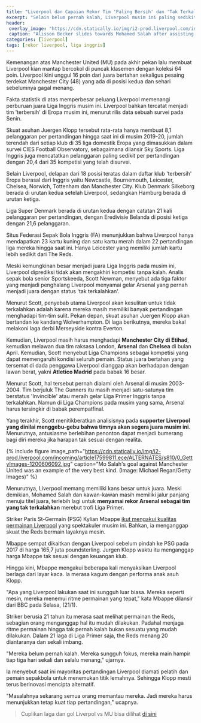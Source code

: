 ```yaml
---
title: "Liverpool dan Capaian Rekor Tim 'Paling Bersih' dan 'Tak Terkalahkan'"
excerpt: "Selain belum pernah kalah, Liverpool musim ini paling sedikit membuat pelanggaran."
header:
 overlay_image: "https://cdn.statically.io/img/i2-prod.liverpool.com/incoming/article17595213.ece/ALTERNATES/s810/0_GettyImages-1200560511.jpg"
 caption: "Alisson Becker slides towards Mohamed Salah after assisting the Egyptian's stoppage-time goal against Manchester United. (Image: Photo by Michael Regan/Getty Images)"
categories: [liverpool]
tags: [rekor liverpool, liga inggris]
---
```

Kemenangan atas Manchester United (MU) pada akhir pekan lalu membuat Liverpool kian mantap bercokol di puncak klasemen dengan koleksi 64 poin. Liverpool kini unggul 16 poin dari juara bertahan sekaligus pesaing terdekat Manchester City (48) yang ada di posisi kedua dan sehari sebelumnya gagal menang.

Fakta statistik di atas memperbesar peluang Liverpool memenangi perburuan juara Liga Inggris musim ini. Liverpool bahkan tercatat menjadi tim 'terbersih' di Eropa musim ini, menurut rilis data sebuah survei pada Senin.

Skuat asuhan Juergen Klopp tersebut rata-rata hanya membuat 8,1 pelanggaran per pertandingan hingga saat ini di musim 2019-20, jumlah terendah dari setiap klub di 35 liga domestik Eropa yang dimasukkan dalam survei CIES Football Observatory, sebagaimana dilansir Sky Sports. Liga Inggris juga mencatatkan pelanggaran paling sedikit per pertandingan dengan 20,4 dari 35 kompetisi yang telah disurvei.

Selain Liverpool, delapan dari 18 posisi teratas dalam daftar klub 'terbersih' Eropa berasal dari Inggris yaitu Newcastle, Bournemouth, Leicester, Chelsea, Norwich, Tottenham dan Manchester City. Klub Denmark Silkeborg berada di urutan kedua setelah Liverpool, sedangkan Hamburg berada di urutan ketiga.

Liga Super Denmark berada di urutan kedua dengan catatan 21 kali pelanggaran per pertandingan, dengan Eredivisie Belanda di posisi ketiga dengan 21,6 pelanggaran.

Situs Federasi Sepak Bola Inggris (FA) menunjukkan bahwa Liverpool hanya mendapatkan 23 kartu kuning dan satu kartu merah dalam 22 pertandingan liga mereka hingga saat ini. Hanya Leicester yang memiliki jumlah kartu lebih sedikit dari The Reds.

Meski kemungkinan besar menjadi juara Liga Inggris pada musim ini, Liverpool diprediksi tidak akan mengakhiri kompetisi tanpa kalah. Analis sepak bola senior Sportskeeda, Scott Newman, menyebut ada tiga faktor yang menjadi penghalang Liverpool menyamai gelar Arsenal yang pernah menjadi juara dengan status 'tak terkalahkan'.

Menurut Scott, penyebab utama Liverpool akan kesulitan untuk tidak terkalahkan adalah karena mereka masih memiliki banyak pertandingan menghadapi tim-tim sulit. Pekan depan, skuat asuhan Juergen Klopp akan bertandan ke kandang Wolverhampton. Di laga berikutnya, mereka bakal melakoni laga derbi Merseyside kontra Everton.

Kemudian, Liverpool masih harus menghadapi **Manchester City di Etihad**, kemudian melawan dua tim raksasa London, **Arsenal** dan **Chelsea** di bulan April.  Kemudian, Scott menyebut Liga Champions sebagai kompetisi yang dapat memengaruhi kondisi seluruh pemain. Status juara bertahan yang tersemat di dada penggawa Liverpool dianggap akan berhadapan dengan lawan berat, yakni **Atletico Madrid** pada babak 16 besar.

Menurut Scott, hal tersebut pernah dialami oleh Arsenal di musim 2003-2004. Tim berjuluk The Gunners itu masih menjadi satu-satunya tim berstatus 'Invincible' atau meraih gelar Liga Primer Inggris tanpa terkalahkan. Namun di Liga Champions pada musim yang sama, Arsenal harus tersingkir di babak perempatfinal.

Yang terakhir, Scott menitikberatkan analisisnya pada **supporter Liverpool yang dinilai menggebu-gebu bahwa timnya akan segera juara musim ini**. Menurutnya, antusiasme berlebihan penonton dapat menjadi bumerang bagi diri mereka jika harapan tak sesuai dengan realita.

{% include figure image_path="https://cdn.statically.io/img/i2-prod.liverpool.com/incoming/article17599811.ece/ALTERNATES/s810/0_GettyImages-1200606092.jpg" caption="Mo Salah's goal against Manchester United was an example of the very best kind. (Image: Michael Regan/Getty Images)" %}

Menurutnya, Liverpool memang memiliki kans besar untuk juara. Meski demikian, Mohamed Salah dan kawan-kawan masih memiliki jalur panjang menuju titel juara, terlebih lagi untuk **menyamai rekor Arsenal sebagai tim yang tak terkalahkan** merebut trofi Liga Primer.

Striker Paris St-Germain (PSG) Kylian Mbappe [ikut mengakui kualitas permainan Liverpool](https://www.liverpool.com/liverpool-fc-news/transfer-news/liverpool-kylian-mbappe-real-madrid-17603718) yang spektakuler musim ini. Bahkan, ia menganggap skuat the Reds bermain layaknya mesin.

Mbappe sempat dikaitkan dengan Liverpool sebelum pindah ke PSG pada 2017 di harga 165,7 juta poundsterling. Jurgen Klopp waktu itu menganggap harga Mbappe tak sesuai dengan keuangan klub.

Hingga kini, Mbappe mengakui beberapa kali menyaksikan Liverpool berlaga dari layar kaca. Ia merasa kagum dengan performa anak asuh Klopp.

"Apa yang Liverpool lakukan saat ini sungguh luar biasa. Mereka seperti mesin, mereka menemui ritme permainan yang tepat," kata Mbappe dilansir dari BBC pada Selasa, (21/1).

Striker berusia 21 tahun itu merasa saat melihat permainan the Reds, sebagian orang menganggap hal itu mudah dilakukan. Padahal menjaga ritme permainan hingga tak pernah kalah bukan sesuatu yang mudah dilakukan. Dalam 21 laga di Liga Primer saja, the Reds menang 20 diantaranya dan sekali imbang.

"Mereka belum pernah kalah. Mereka sungguh fokus, mereka main hampir tiap tiga hari sekali dan selalu menang," ujarnya.

Ia menyebut saat ini mayoritas pertandingan Liverpool diamati pelatih dan pemain sepakbola untuk menemukan titik lemahnya. Sehingga Klopp mesti terus berinovasi mencipta alternatif.

"Masalahnya sekarang semua orang memantau mereka. Jadi mereka harus menunjukkan tetap kuat tiap pertandingan," ucapnya.

> Cuplikan laga dan gol Liverpol vs MU bisa dilihat [di sini](/liverpool/home-vs-munyuk)
